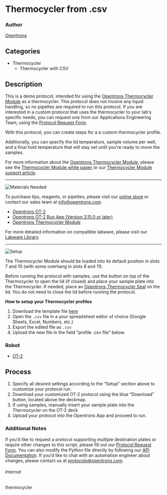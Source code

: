 # Thermocycler from .csv

### Author
[Opentrons](https://opentrons.com/)

## Categories
* Thermocycler
	* Thermocycler with CSV


## Description

This is a demo protocol, intended for using the [Opentrons Thermocycler Module](https://shop.opentrons.com/products/thermocycler-module) as a thermocycler. This protocol does not involve any liquid handling, so no pipettes are required to run this protocol. If you are interested in a custom protocol that uses the thermocycler to your lab's specific needs, you can request one from our Applications Engineering Team, using the [Protocol Request Form](https://opentrons-protocol-dev.paperform.co/).


With this protocol, you can create steps for a a custom thermocycler profile.


Additionally, you can specify the lid temperature, sample volume per well, and a final hold temperature that will stay set until you're ready to move the samples.


For more information about the [Opentrons Thermocycler Module](https://shop.opentrons.com/products/thermocycler-module), please see the [Thermocycler Module white paper](https://opentrons.com/publications/Opentrons-Thermocycler-Module-White-Paper.pdf) or our [Thermocycler Module support article](https://support.opentrons.com/en/articles/3469797-thermocycler-module).

---
![Materials Needed](https://s3.amazonaws.com/opentrons-protocol-library-website/custom-README-images/001-General+Headings/materials.png)

To purchase tips, reagents, or pipettes, please visit our [online store](https://shop.opentrons.com/) or contact our sales team at [info@opentrons.com](mailto:info@opentrons.com)

* [Opentrons OT-2](https://shop.opentrons.com/collections/ot-2-robot/products/ot-2)
* [Opentrons OT-2 Run App (Version 3.15.0 or later)](https://opentrons.com/ot-app/)
* [Opentrons Thermocycler Module](https://shop.opentrons.com/products/thermocycler-module)

For more detailed information on compatible labware, please visit our [Labware Library](https://labware.opentrons.com/).



---
![Setup](https://s3.amazonaws.com/opentrons-protocol-library-website/custom-README-images/001-General+Headings/Setup.png)

The Thermocycler Module should be loaded into its default position in slots 7 and 10 (with some overhang in slots 8 and 11).


Before running the protocol with samples, use the button on top of the Thermocycler to open the lid (if closed) and place your sample plate into the Thermocycler. If needed, place an [Opentrons Thermocycler Seal](https://shop.opentrons.com/products/thermocycler-seals) on the lid. You do not need to close the lid before running the protocol.


**How to setup your Thermocycler profiles**
1. Download the template file [here](https://opentrons-protocol-library-website.s3.amazonaws.com/custom-README-images/thermocycler/ex.csv)
2. Open the `.csv` file in a your spreadsheet editor of choice (Google Sheets, Excel, Numbers, etc.)
3. Export the edited file as `.csv`
4. Upload the new file in the field "profile .csv file" below.

### Robot
* [OT-2](https://opentrons.com/ot-2)

## Process

1. Specify all desired settings according to the “Setup” section above to customize your protocol run.
2. Download your customized OT-2 protocol using the blue “Download” button, located above the deckmap.
3. If using samples, manually insert your sample plate into the Thermocycler on the OT-2 deck
4. Upload your protocol into the Opentrons App and proceed to run.

### Additional Notes

If you’d like to request a protocol supporting multiple destination plates or require other changes to this script, please fill out our [Protocol Request Form](https://opentrons-protocol-dev.paperform.co/). You can also modify the Python file directly by following our [API Documentation](https://docs.opentrons.com/OpentronsPythonAPIV2.pdf). If you’d like to chat with an automation engineer about changes, please contact us at [protocols@opentrons.com](mailto:protocols@opentrons.com).

###### Internal
thermocycler
